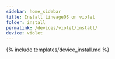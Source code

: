 ```yaml
---
sidebar: home_sidebar
title: Install LineageOS on violet
folder: install
permalink: /devices/violet/install/
device: violet
---
```

{% include templates/device_install.md %}

